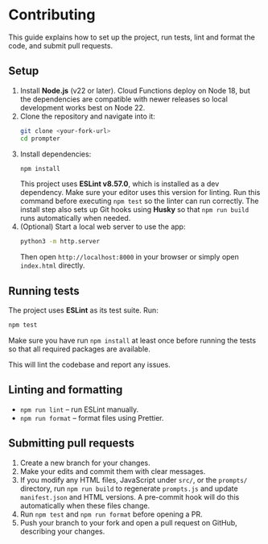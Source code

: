 # Contributing

This guide explains how to set up the project, run tests, lint and format the code, and submit pull requests.

## Setup

1. Install **Node.js** (v22 or later). Cloud Functions deploy on Node 18, but
   the dependencies are compatible with newer releases so local development
   works best on Node 22.
2. Clone the repository and navigate into it:
   ```bash
   git clone <your-fork-url>
   cd prompter
   ```
3. Install dependencies:
   ```bash
   npm install
   ```
   This project uses **ESLint v8.57.0**, which is installed as a dev
   dependency. Make sure your editor uses this version for linting.
   Run this command before executing `npm test` so the linter can run correctly.
   The install step also sets up Git hooks using **Husky** so that `npm run build`
   runs automatically when needed.
4. (Optional) Start a local web server to use the app:
   ```bash
   python3 -m http.server
   ```
   Then open `http://localhost:8000` in your browser or simply open `index.html` directly.

## Running tests

The project uses **ESLint** as its test suite. Run:

```bash
npm test
```

Make sure you have run `npm install` at least once before running the tests so
that all required packages are available.

This will lint the codebase and report any issues.

## Linting and formatting

- `npm run lint` – run ESLint manually.
- `npm run format` – format files using Prettier.

## Submitting pull requests

1. Create a new branch for your changes.
2. Make your edits and commit them with clear messages.
3. If you modify any HTML files, JavaScript under `src/`, or the `prompts/` directory, run `npm run build` to regenerate `prompts.js` and update `manifest.json` and HTML versions. A pre-commit hook will do this automatically when these files change.
4. Run `npm test` and `npm run format` before opening a PR.
5. Push your branch to your fork and open a pull request on GitHub, describing your changes.
